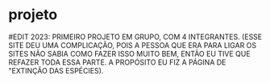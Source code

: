 # projeto

#EDIT 2023: 
PRIMEIRO PROJETO EM GRUPO, COM 4 INTEGRANTES. (ESSE SITE DEU UMA COMPLICAÇÃO, POIS A PESSOA QUE ERA PARA LIGAR OS SITES NÃO SABIA COMO FAZER ISSO MUITO BEM, ENTÃO EU TIVE QUE REFAZER TODA ESSA PARTE. A PROPÓSITO EU FIZ A PÁGINA DE "EXTINÇÃO DAS ESPÉCIES).

